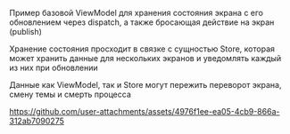 Пример базовой ViewModel для хранения состояния экрана c его обновлением через dispatch, а также бросающая действие на экран (publish) 

Хранение состояния просходит в связке с сущностью Store, которая может хранить данные для нескольких экранов и уведомлять каждый из них при обновлении

Данные как ViewModel, так и Store могут пережить переворот экрана, смену темы и смерть процесса 

https://github.com/user-attachments/assets/4976f1ee-ea05-4cb9-866a-312ab7090275
